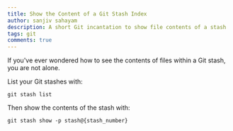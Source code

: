 ```yaml
---
title: Show the Content of a Git Stash Index
author: sanjiv sahayam
description: A short Git incantation to show file contents of a stash
tags: git
comments: true
---
```


If you've ever wondered how to see the contents of files within a Git stash, you are not alone.

List your Git stashes with:

```{.command}
git stash list
```

Then show the contents of the stash with:

```{.command}
git stash show -p stash@{stash_number}
```